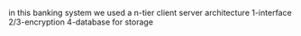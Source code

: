 in this banking system we used a n-tier client server architecture 
1-interface
2/3-encryption
4-database for storage
